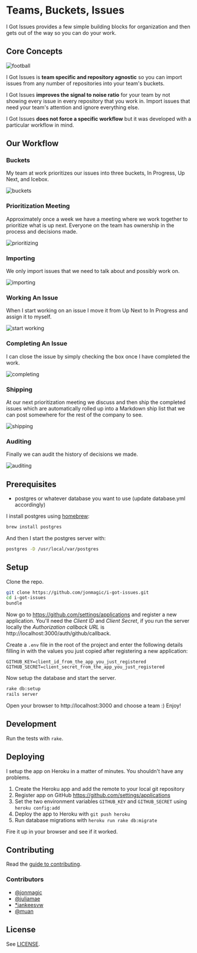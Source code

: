 # Teams, Buckets, Issues

I Got Issues provides a few simple building blocks for organization and then gets out of the way so you can do your work.

## Core Concepts

![football](http://f.cl.ly/items/0u2T313B0I0X0O0E1p08/Screen%20Recording%202014-11-11%20at%2011.05%20PM.gif)

I Got Issues is **team specific and repository agnostic** so you can import issues from any number of repositories into your team's buckets.

I Got Issues **improves the signal to noise ratio** for your team by not showing every issue in every repository that you work in. Import issues that need your team's attention and ignore everything else.

I Got Issues **does not force a specific workflow** but it was developed with a particular workflow in mind.

## Our Workflow

### Buckets

My team at work prioritizes our issues into three buckets, In Progress, Up Next, and Icebox.

![buckets](http://cl.ly/image/0j2B0f0I3H2H/Issues.jpg)

### Prioritization Meeting

Approximately once a week we have a meeting where we work together to prioritize what is up next. Everyone on the team has ownership in the process and decisions made.

![prioritizing](http://cl.ly/image/0e0l3M06452S/prioritize.gif)

### Importing

We only import issues that we need to talk about and possibly work on.

![importing](http://cl.ly/image/0m0T1P3z0m1s/importing.gif)

### Working An Issue

When I start working on an issue I move it from Up Next to In Progress and assign it to myself.

![start working](http://cl.ly/image/2a2D300H353X/start%20working.gif)

### Completing An Issue

I can close the issue by simply checking the box once I have completed the work.

![completing](http://cl.ly/image/1i1V0d2q3X1T/completing.gif)

### Shipping

At our next prioritization meeting we discuss and then ship the completed issues which are automatically rolled up into a Markdown ship list that we can post somewhere for the rest of the company to see.

![shipping](http://cl.ly/image/0u3M1J3m3O3k/shipping.gif)

### Auditing

Finally we can audit the history of decisions we made.

![auditing](http://cl.ly/image/1E2s0o0G0O12/auditing.gif)

## Prerequisites

* postgres or whatever database you want to use (update database.yml accordingly)

I install postgres using [homebrew](http://brew.sh/):

```bash
brew install postgres
```

And then I start the postgres server with:

```bash
postgres -D /usr/local/var/postgres
```

## Setup

Clone the repo.

```bash
git clone https://github.com/jonmagic/i-got-issues.git
cd i-got-issues
bundle
```

Now go to https://github.com/settings/applications and register a new application. You'll need the *Client ID* and *Client Secret*, if you run the server locally the *Authorization callback URL* is http://localhost:3000/auth/github/callback.

Create a `.env` file in the root of the project and enter the following details filling in with the values you just copied after registering a new application:

```
GITHUB_KEY=client_id_from_the_app_you_just_registered
GITHUB_SECRET=client_secret_from_the_app_you_just_registered
```

Now setup the database and start the server.

```bash
rake db:setup
rails server
```

Open your browser to http://localhost:3000 and choose a team :) Enjoy!

## Development

Run the tests with `rake`.

## Deploying

I setup the app on Heroku in a matter of minutes. You shouldn't have any problems.

1. Create the Heroku app and add the remote to your local git repository
1. Register app on GitHub https://github.com/settings/applications
1. Set the two environment variables `GITHUB_KEY` and `GITHUB_SECRET` using `heroku config:add`
1. Deploy the app to Heroku with `git push heroku`
1. Run database migrations with `heroku run rake db:migrate`

Fire it up in your browser and see if it worked.

## Contributing

Read the [guide to contributing](https://github.com/jonmagic/i-got-issues/blob/master/CONTRIBUTING.md).

### Contributors

* [@jonmagic](https://github.com/jonmagic)
* [@juliamae](https://github.com/juliamae)
* [*jankeesvw](https://github.com/jankeesvw)
* [@muan](https://github.com/muan)

## License

See [LICENSE](https://github.com/jonmagic/i-got-issues/blob/master/LICENSE).
